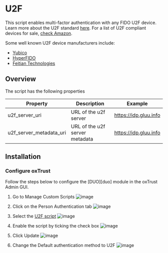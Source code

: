 # U2F
This script enables multi-factor authentication with any FIDO U2F device. Learn more about the U2F standard [here](https://www.gluu.org/resources/documents/standards/fido-u2f/). For a list of U2F compliant devices for sale, [check Amazon](http://www.amazon.com/s/ref=nb_sb_noss?url=search-alias%3Daps&field-keywords=U2F). 

Some well known U2F device manufacturers include:  
- [Yubico](https://www.yubico.com/)   
- [HyperFIDO](http://hyperfido.com/)   
- [Feitian Technologies](http://www.ftsafe.com/)    

## Overview
The script has the following properties

|	Property	|	Description		|	Example	|
|-----------------------|-------------------------------|---------------|
|u2f_server_uri		|URL of the u2f server		|https://idp.gluu.info|
|u2f_server_metadata_uri|URL of the u2f server metadata|https://idp.gluu.info|

## Installation
### Configure oxTrust
Follow the steps below to configure the [DUO][duo] module in the oxTrust Admin GUI.

1. Go to Manage Custom Scripts
![image](https://raw.githubusercontent.com/GluuFederation/docs/master/sources/img/2.4/config-script_menu.png)

2. Click on the Person Authentication tab
![image](https://raw.githubusercontent.com/GluuFederation/docs/master/sources/img/2.4/config-script_person.png)

3. Select the [U2F script](https://raw.githubusercontent.com/GluuFederation/oxAuth/master/Server/integrations/u2f/U2fExternalAuthenticator.py)
![image](https://raw.githubusercontent.com/GluuFederation/docs/master/sources/img/2.4/config-script_u2f.png)

4. Enable the script by ticking the check box
![image](https://raw.githubusercontent.com/GluuFederation/docs/master/sources/img/2.4/config-script_enable.png)

5. Click Update 
![image](https://raw.githubusercontent.com/GluuFederation/docs/master/sources/img/2.4/config-script_update.png)

6. Change the Default authentication method to U2F
![image](https://raw.githubusercontent.com/GluuFederation/docs/master/sources/img/2.4/admin_auth_u2f.png)

